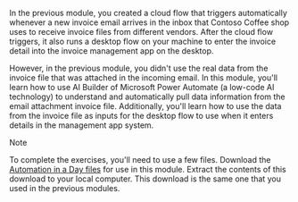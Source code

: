In the previous module, you created a cloud flow that triggers automatically whenever a new invoice email arrives in the inbox that Contoso Coffee shop uses to receive invoice files from different vendors. After the cloud flow triggers, it also runs a desktop flow on your machine to enter the invoice detail into the invoice management app on the desktop.

However, in the previous module, you didn't use the real data from the invoice file that was attached in the incoming email. In this module, you'll learn how to use AI Builder of Microsoft Power Automate (a low-code AI technology) to understand and automatically pull data information from the email attachment invoice file. Additionally, you'll learn how to use the data from the invoice file as inputs for the desktop flow to use when it enters details in the management app system.

> [!NOTE]
> To complete the exercises, you'll need to use a few
> files. Download the [Automation in a Day files](https://pahandsonlab.blob.core.windows.net/documents/AutomationIAD-Learn-student-files.zip)
> for use in this module. Extract the contents of this download to your local computer. This download is the same one that you used in the previous modules.
